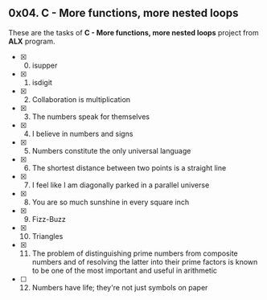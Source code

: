 ## 0x04. C - More functions, more nested loops

These are the tasks of **C - More functions, more nested loops** project from **ALX** program.

- [x] 0. isupper
- [x] 1. isdigit
- [x] 2. Collaboration is multiplication
- [x] 3. The numbers speak for themselves
- [x] 4. I believe in numbers and signs
- [x] 5. Numbers constitute the only universal language
- [x] 6. The shortest distance between two points is a straight line
- [x] 7. I feel like I am diagonally parked in a parallel universe
- [x] 8. You are so much sunshine in every square inch
- [x] 9. Fizz-Buzz
- [x] 10. Triangles
- [x] 11. The problem of distinguishing prime numbers from composite numbers and of resolving the latter into their prime factors is known to be one of the most important and useful in arithmetic
- [ ] 12. Numbers have life; they're not just symbols on paper
